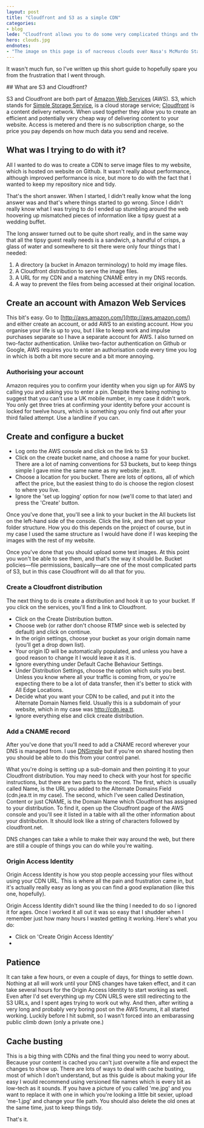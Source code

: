 ```yaml
---
layout: post
title: "Cloudfront and S3 as a simple CDN"
categories:
- blog
lede: "Cloudfront allows you to do some very complicated things and the documentation reflects that. I wanted to do something simple, which meant sifting through all of those words trying to find the ones which were relevant to me."
hero: clouds.jpg
endnotes:
- "The image on this page is of nacreous clouds over Nasa's McMurdo Station in Antarctica (sourced from <a href='http://commons.wikimedia.org/wiki/File:Nacreous_clouds_Antarctica.jpg'>Wikimedia Commons</a>)"
---
```


It wasn't much fun, so I've written up this short guide to hopefully spare you from the frustration that I went through.

## What are S3 and Cloudfront?

S3 and Cloudfront are both part of [Amazon Web Services](http://aws.amazon.com/) (AWS). S3, which stands for [Simple Storage Service](http://aws.amazon.com/s3/), is a cloud storage service; [Cloudfront](http://aws.amazon.com/cloudfront/) is a content delivery network. When used together they allow you to create an efficient and potentially very cheap way of delivering content to your website. Access is metered and there is no subscription charge, so the price you pay depends on how much data you send and receive.

## What was I trying to do with it?

All I wanted to do was to create a CDN to serve image files to my website, which is hosted on website on Github. It wasn't really about performance, although improved performance is nice, but more to do with the fact that I wanted to keep my repository nice and tidy. 

That's the short answer. When I started, I didn't really know what the long answer was and that's where things started to go wrong. Since I didn't really know what I was trying to do I ended up stumbling around the web hoovering up mismatched pieces of information like a tipsy guest at a wedding buffet.

The long answer turned out to be quite short really, and in the same way that all the tipsy guest really needs is a sandwich, a handful of crisps, a glass of water and somewhere to sit there were only four things that I needed:

1. A directory (a bucket in Amazon terminology) to hold my image files. 
2. A Cloudfront distribution to serve the image files.
3. A URL for my CDN and a matching CNAME entry in my DNS records.
4. A way to prevent the files from being accessed at their original location.

## Create an account with Amazon Web Services

This bit's easy. Go to [http://aws.amazon.com/](http://aws.amazon.com/) and either create an account, or add AWS to an existing account. How you organise your life is up to you, but I like to keep work and impulse purchases separate so I have a separate account for AWS. I also turned on two-factor authentication. Unlike two-factor authentication on Github or Google, AWS requires you to enter an authorisation code every time you log in which is both a bit more secure and a bit more annoying.

### Authorising your account

Amazon requires you to confirm your identity when you sign up for AWS by calling you and asking you to enter a pin. Despite there being nothing to suggest that you can't use a UK mobile number, in my case it didn't work. You only get three tries at confirming your identity before your account is locked for twelve hours, which is something you only find out after your third failed attempt. Use a landline if you can.

## Create and configure a bucket

* Log onto the AWS console and click on the link to S3
* Click on the create bucket name, and choose a name for your bucket. There are a lot of naming conventions for S3 buckets, but to keep things simple I gave mine the same name as my website: jea.tt.
* Choose a location for you bucket. There are lots of options, all of which affect the price, but the easiest thing to do is choose the region closest to where you live.
* Ignore the 'set up logging' option for now (we'll come to that later) and press the 'Create' button.

Once you've done that, you'll see a link to your bucket in the All buckets list on the left-hand side of the console. Click the link, and then set up your folder structure. How you do this depends on the project of course, but in my case I used the same structure as I would have done if I was keeping the images with the rest of my website.

Once you've done that you should upload some test images. At this point you won't be able to see them, and that's the way it should be. Bucket policies&#8212;file permissions, basically&#8212;are one of the most complicated parts of S3, but in this case Cloudfront will do all that for you.


### Create a Cloudfront distribution

The next thing to do is create a distribution and hook it up to your bucket. If you click on the services, you'll find a link to Cloudfront.

* Click on the Create Distribution button.
* Choose web (or rather don't choose RTMP since web is selected by default) and click on continue.
* In the origin settings, choose your bucket as your origin domain name (you'll get a drop down list).
* Your origin ID will be automatically populated, and unless you have a good reason to change it I would leave it as it is.
* Ignore everything under Default Cache Behaviour Settings.
* Under Distribution Settings, choose the option which suits you best. Unless you know where all your traffic is coming from, or you're expecting there to be a lot of data transfer, then it's better to stick with All Edge Locations.
* Decide what you want your CDN to be called, and put it into the Alternate Domain Names field. Usually this is a subdomain of your website, which in my case was http://cdn.jea.tt.
* Ignore everything else and click create distribution.

### Add a CNAME record

After you've done that you'll need to add a CNAME record wherever your DNS is managed from. I use [DNSimple](https://dnsimple.com) but if you're on shared hosting then you should be able to do this from your control panel. 

What you're doing is setting up a sub-domain and then pointing it to your Cloudfront distribution. You may need to check with your host for specific instructions, but there are two parts to the record. The first, which is usually called Name, is the URL you added to the Alternate Domains Field (cdn.jea.tt in my case). The second, which I've seen called Destination, Content or just CNAME, is the Domain Name which Cloudfront has assigned to your distribution. To find it, open up the Cloudfront page of the AWS console and you'll see it listed in a table with all the other information about your distribution. It should look like a string of characters followed by cloudfront.net.

DNS changes can take a while to make their way around the web, but there are still a couple of things you can do while you're waiting. 

### Origin Access Identity

Origin Access Identity is how you stop people accessing your files without using your CDN URL. This is where all the pain and frustration came in, but it's actually really easy as long as you can find a good explanation (like this one, hopefully).

Origin Access Identity didn't sound like the thing I needed to do so I ignored it for ages. Once I worked it all out it was so easy that I shudder when I remember just how many hours I wasted getting it working. Here's what you do:

* Click on 'Create Origin Access Identity'
* 

## Patience

It can take a few hours, or even a couple of days, for things to settle down. Nothing at all will work until your DNS changes have taken effect, and it can take several hours for the Origin Access Identity to start working as well. Even after I'd set everything up my CDN URLS were still redirecting to the S3 URLs, and I spent ages trying to work out why. And then, after writing a very long and probably very boring post on the AWS forums, it all started working. Luckily before I hit submit, so I wasn't forced into an embarassing public climb down (only a private one.) 

## Cache busting

This is a big thing with CDNs and the final thing you need to worry about. Because your content is cached you can't just overwite a file and expect the changes to show up. There are lots of ways to deal with cache busting, most of which I don't understand, but as this guide is about making your life easy I would recommend using versioned file names which is every bit as low-tech as it sounds. If you have a picture of you called 'me.jpg' and you want to replace it with one in which you're looking a little bit sexier, upload 'me-1.jpg' and change your file path. You should also delete the old ones at the same time, just to keep things tidy.

That's it.




